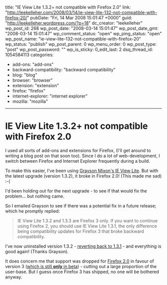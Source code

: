 title: "IE View Lite 1.3.2+ not compatible with Firefox 2.0"
link: "http://leekelleher.com/2008/03/14/ie-view-lite-132-not-compatible-with-firefox-20/"
pubDate: "Fri, 14 Mar 2008 15:01:47 +0000"
guid: "http://leekelleher.wordpress.com/?p=18"
dc_creator: "leekelleher"
wp_post_id: 268
wp_post_date: "2008-03-14 15:01:47"
wp_post_date_gmt: "2008-03-14 15:01:47"
wp_comment_status: "open"
wp_ping_status: "open"
wp_post_name: "ie-view-lite-132-not-compatible-with-firefox-20"
wp_status: "publish"
wp_post_parent: 0
wp_menu_order: 0
wp_post_type: "post"
wp_post_password: ""
wp_is_sticky: 0_edit_last: 2
dsq_thread_id: 1054584113
categories:
  - add-ons: "add-ons"
  - backward-compatibility: "backward compatibility"
  - blog: "blog"
  - browser: "browser"
  - extension: "extension"
  - firefox: "firefox"
  - internet-explorer: "internet explorer"
  - mozilla: "mozilla"

---

# IE View Lite 1.3.2+ not compatible with Firefox 2.0

I used all sorts of add-ons and extensions for Firefox, (I'll get around to writing a blog post on that soon too).  Since I do a lot of web-development, I switch between Firefox and Internet Explorer frequently during a build.

To make this easier, I've been using <a href="http://www.graysonmixon.com/extension/#ieview">Grayson Mixon's IE View Lite</a>. But with the latest upgrade (version 1.3.2), it broke in Firefox 2.0! (This made me sad) :-(

I'd been holding out for the next upgrade - to see if that would fix the problem... but nothing came.

So I emailed Grayson to see if there was a potential fix in a future release; which he promptly replied:
<blockquote>IE View Lite 1.3.2 and 1.3.3 are Firefox 3 only. If you want to continue using Firefox 2, you should use IE View Lite 1.3.1, the only difference being compatibility updates for Firefox 3 that broke backward compatibility.</blockquote>
I've now uninstalled version 1.3.2 - <a href="https://addons.mozilla.org/en-US/firefox/addons/versions/1429">reverting back to 1.3.1</a> - and everything is good again!  (Thanks Grayson).

It does concern me that support was dropped for <a href="http://www.spreadfirefox.com/?q=affiliates&amp;id=192858&amp;t=219">Firefox 2.0</a> in favour of version 3 (<a href="http://www.mozilla.com/en-US/firefox/all-beta.html">which is still <strong>only</strong> in beta</a>) - cutting out a large proportion of the user-base.  But I guess once Firefox 3 has shipped, no one will be bothered anyway.
